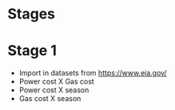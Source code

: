 # Stages

# Stage 1
- Import in datasets from https://www.eia.gov/
- Power cost X Gas cost
- Power cost X season
- Gas cost X season
